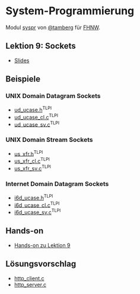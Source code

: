 # System-Programmierung
Modul [syspr]( https://www.fhnw.ch/de/studium/module/6008081) von [@tamberg](https://twitter.com/tamberg) für [FHNW](https://www.fhnw.ch/).

## Lektion 9: Sockets
- [Slides](http://www.tamberg.org/fhnw/2023/fs/Syspr09Sockets.pdf)

## Beispiele
### UNIX Domain Datagram Sockets
- [ud_ucase.h](http://man7.org/tlpi/code/online/book/sockets/ud_ucase.h.html)<sup>TLPI</sup>
- [ud_ucase_cl.c](http://man7.org/tlpi/code/online/book/sockets/ud_ucase_cl.c.html)<sup>TLPI</sup>
- [ud_ucase_sv.c](http://man7.org/tlpi/code/online/book/sockets/ud_ucase_sv.c.html)<sup>TLPI</sup>
### UNIX Domain Stream Sockets
- [us_xfr.h](http://man7.org/tlpi/code/online/book/sockets/us_xfr.h.html)<sup>TLPI</sup>
- [us_xfr_cl.c](http://man7.org/tlpi/code/online/book/sockets/us_xfr_cl.c.html)<sup>TLPI</sup>
- [us_xfr_sv.c](http://man7.org/tlpi/code/online/book/sockets/us_xfr_sv.c.html)<sup>TLPI</sup>
### Internet Domain Datagram Sockets
- [i6d_ucase.h](http://man7.org/tlpi/code/online/book/sockets/i6d_ucase.h.html)<sup>TLPI</sup>
- [i6d_ucase_cl.c](http://man7.org/tlpi/code/online/book/sockets/i6d_ucase_cl.c.html)<sup>TLPI</sup>
- [i6d_ucase_sv.c](http://man7.org/tlpi/code/online/book/sockets/i6d_ucase_sv.c.html)<sup>TLPI</sup>

## Hands-on
- [Hands-on zu Lektion 9](../../../../fhnw-syspr-work-09/blob/master/README.md)

## Lösungsvorschlag
- [http_client.c](http_client.c)
- [http_server.c](http_server.c)
